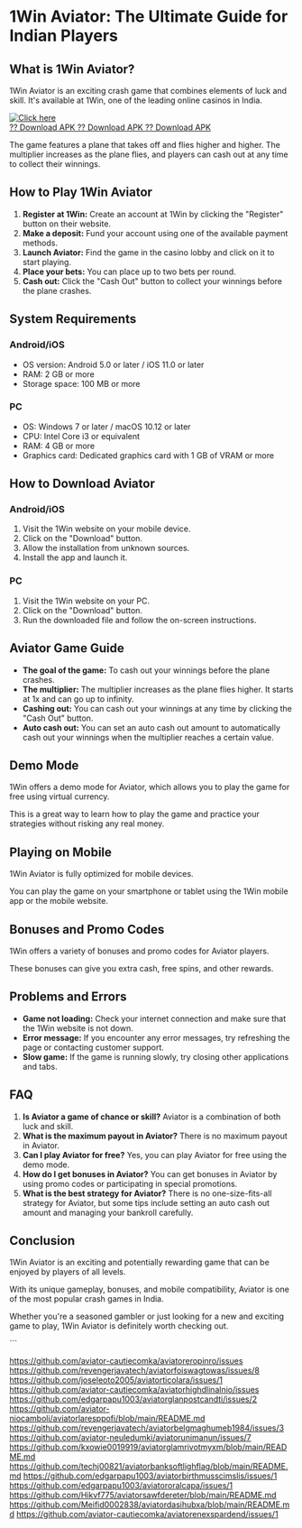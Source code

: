 # 1Win Aviator: The Ultimate Guide for Indian Players

## What is 1Win Aviator?

1Win Aviator is an exciting crash game that combines elements of luck
and skill. It\'s available at 1Win, one of the leading online casinos in
India.

[![Click
here](https://readscoops.com/wp-content/uploads/2023/03/Readscoop-aviator-1-1.jpg)](https://traff.sbs/deff)\
[?? Download APK ?? Download APK ?? Download
APK](https://traff.sbs/deff)

The game features a plane that takes off and flies higher and higher.
The multiplier increases as the plane flies, and players can cash out at
any time to collect their winnings.

## How to Play 1Win Aviator

1.  **Register at 1Win:** Create an account at 1Win by clicking the
    "Register" button on their website.
2.  **Make a deposit:** Fund your account using one of the available
    payment methods.
3.  **Launch Aviator:** Find the game in the casino lobby and click on
    it to start playing.
4.  **Place your bets:** You can place up to two bets per round.
5.  **Cash out:** Click the "Cash Out" button to collect your
    winnings before the plane crashes.

## System Requirements

### Android/iOS

-   OS version: Android 5.0 or later / iOS 11.0 or later
-   RAM: 2 GB or more
-   Storage space: 100 MB or more

### PC

-   OS: Windows 7 or later / macOS 10.12 or later
-   CPU: Intel Core i3 or equivalent
-   RAM: 4 GB or more
-   Graphics card: Dedicated graphics card with 1 GB of VRAM or more

## How to Download Aviator

### Android/iOS

1.  Visit the 1Win website on your mobile device.
2.  Click on the "Download" button.
3.  Allow the installation from unknown sources.
4.  Install the app and launch it.

### PC

1.  Visit the 1Win website on your PC.
2.  Click on the "Download" button.
3.  Run the downloaded file and follow the on-screen instructions.

## Aviator Game Guide

-   **The goal of the game:** To cash out your winnings before the plane
    crashes.
-   **The multiplier:** The multiplier increases as the plane flies
    higher. It starts at 1x and can go up to infinity.
-   **Cashing out:** You can cash out your winnings at any time by
    clicking the "Cash Out" button.
-   **Auto cash out:** You can set an auto cash out amount to
    automatically cash out your winnings when the multiplier reaches a
    certain value.

## Demo Mode

1Win offers a demo mode for Aviator, which allows you to play the game
for free using virtual currency.

This is a great way to learn how to play the game and practice your
strategies without risking any real money.

## Playing on Mobile

1Win Aviator is fully optimized for mobile devices.

You can play the game on your smartphone or tablet using the 1Win mobile
app or the mobile website.

## Bonuses and Promo Codes

1Win offers a variety of bonuses and promo codes for Aviator players.

These bonuses can give you extra cash, free spins, and other rewards.

## Problems and Errors

-   **Game not loading:** Check your internet connection and make sure
    that the 1Win website is not down.
-   **Error message:** If you encounter any error messages, try
    refreshing the page or contacting customer support.
-   **Slow game:** If the game is running slowly, try closing other
    applications and tabs.

## FAQ

1.  **Is Aviator a game of chance or skill?** Aviator is a combination
    of both luck and skill.
2.  **What is the maximum payout in Aviator?** There is no maximum
    payout in Aviator.
3.  **Can I play Aviator for free?** Yes, you can play Aviator for free
    using the demo mode.
4.  **How do I get bonuses in Aviator?** You can get bonuses in Aviator
    by using promo codes or participating in special promotions.
5.  **What is the best strategy for Aviator?** There is no
    one-size-fits-all strategy for Aviator, but some tips include
    setting an auto cash out amount and managing your bankroll
    carefully.

## Conclusion

1Win Aviator is an exciting and potentially rewarding game that can be
enjoyed by players of all levels.

With its unique gameplay, bonuses, and mobile compatibility, Aviator is
one of the most popular crash games in India.

Whether you\'re a seasoned gambler or just looking for a new and
exciting game to play, 1Win Aviator is definitely worth checking out.

\`\`\`

https://github.com/aviator-cautiecomka/aviatoreropinro/issues
https://github.com/revengerjavatech/aviatorfoiswagtowas/issues/8
https://github.com/joseleoto2005/aviatorticolara/issues/1
https://github.com/aviator-cautiecomka/aviatorhighdlinalnio/issues
https://github.com/edgarpapu1003/aviatorglanpostcandti/issues/2
https://github.com/aviator-niocamboli/aviatorlaresppofi/blob/main/README.md
https://github.com/revengerjavatech/aviatorbelgmaghumeb1984/issues/3
https://github.com/aviator-neuledumki/aviatorunimanun/issues/7
https://github.com/kxowie0019919/aviatorglamrivotmyxm/blob/main/README.md
https://github.com/techj00821/aviatorbanksoftlighflag/blob/main/README.md
https://github.com/edgarpapu1003/aviatorbirthmusscimslis/issues/1
https://github.com/edgarpapu1003/aviatororalcapa/issues/1
https://github.com/Hikvf775/aviatorsawfdereter/blob/main/README.md
https://github.com/Meifid0002838/aviatordasihubxa/blob/main/README.md
https://github.com/aviator-cautiecomka/aviatorenexspardend/issues/1
